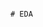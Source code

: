                                                                                                     # EDA 
 
